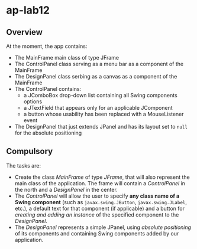 # ap-lab12

## Overview
At the moment, the app contains:
- The MainFrame main class of type JFrame
- The ControlPanel class serving as a menu bar as a component of the MainFrame
- The DesignPanel class serbing as a canvas as a component of the MainFrame
- The ControlPanel contains:
  - a JComboBox drop-down list containing all Swing components options
  - a JTextField that appears only for an applicable JComponent
  - a button whose usability has been replaced with a MouseListener event
- The DesignPanel that just extends JPanel and has its layout set to `null` for the absolute positioning

## Compulsory
The tasks are:
- Create the class *MainFrame* of type *JFrame*, that will also represent the main class of the application. The frame will contain a *ControlPanel* in the north and a *DesignPanel* in the center.
- The *ControlPanel* will allow the user to specify **any class name of a Swing component** (such as `javax.swing.JButton`, `javax.swing.JLabel`, etc.), a default text for that component (if applicable) and a button for *creating and adding an instance* of the specified component to the *DesignPanel*.
- The *DesignPanel* represents a simple JPanel, using *absolute positioning* of its components and containing Swing components added by our application. 
